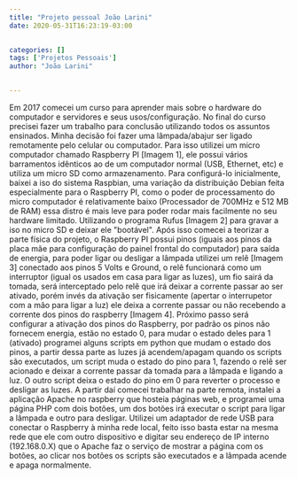 ```yaml
---
title: "Projeto pessoal João Larini"
date: 2020-05-31T16:23:19-03:00
 

categories: []
tags: ['Projetos Pessoais']
author: "João Larini"
 

---
```


Em 2017 comecei um curso para aprender mais sobre o hardware do computador e servidores e seus usos/configuração. No final do curso precisei fazer um
trabalho para conclusão utilizando todos os assuntos ensinados. Minha decisão foi fazer uma lâmpada/abajur ser ligado remotamente pelo celular ou computador.
Para isso utilizei um micro computador chamado Raspberry PI [Imagem 1], ele possui vários barramentos idênticos ao de um computador normal (USB, Ethernet,
etc) e utiliza um micro SD como armazenamento. Para configurá-lo inicialmente, baixei a iso do sistema Raspbian, uma variação da distribuição Debian
feita especialmente para o Raspberry PI, como o poder de processamento do micro computador é relativamente baixo (Processador de 700MHz e 512 MB de RAM)
essa distro é mais leve para poder rodar mais facilmente no seu hardware limitado. Utilizando o programa Rufus [Imagem 2] para gravar a iso no micro SD e
deixar ele "bootável". Após isso comecei a teorizar a parte física do projeto, o Raspberry PI possui pinos (iguais aos pinos da placa mãe para
configuração do painel frontal do computador) para saída de energia, para poder ligar ou desligar a lâmpada utilizei um relê [Imagem 3] conectado aos
pinos 5 Volts e Ground, o relê funcionará como um interruptor (igual os usados em casa para ligar as luzes), um fio sairá da tomada, será interceptado
pelo relê que irá deixar a corrente passar ao ser ativado, porém invés da ativação ser fisicamente (apertar o interrupetor com a mão para ligar a luz)
ele deixa a corrente passar ou não recebendo a corrente dos pinos do raspberry [Imagem 4]. Próximo passo será configurar a ativação dos pinos do Raspberry,
por padrão os pinos não fornecem energia, estão no estado 0, para mudar o estado deles para 1 (ativado) programei alguns scripts em python que mudam o
estado dos pinos, a partir dessa parte as luzes já acendem/apagam quando os scripts são executados, um script muda o estado do pino para 1, fazendo o relê
ser acionado e deixar a corrente passar da tomada para a lâmpada e ligando a luz. O outro script deixa o estado do pino em 0 para reverter o processo e
desligar as luzes. A partir daí comecei trabalhar na parte remota, instalei a aplicação Apache no raspberry que hosteia páginas web, e programei uma página
PHP com dois botões, um dos botões irá executar o script para ligar a lâmpada e outro para desligar. Utilizei um adaptador de rede USB para conectar o
Raspberry à minha rede local, feito isso basta estar na mesma rede que ele com outro dispositivo e digitar seu endereço de IP interno (192.168.0.X) que
o Apache faz o serviço de mostrar a página com os botões, ao clicar nos botões os scripts são executados e a lâmpada acende e apaga normalmente.
